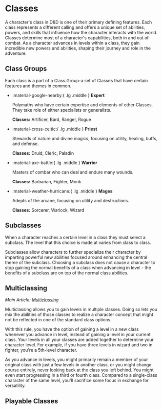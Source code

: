 # Classes

A character's class in D&D is one of their primary defining features. Each class represents a different calling and offers a unique set of abilities, powers, and skills that influence how the character interacts with the world. Classes determine most of a character's capabilities, both in and out of combat. As a character advances in levels within a class, they gain incredible new powers and abilities, shaping their journey and role in the adventure.

## Class Groups

Each class is a part of a Class Group-a set of Classes that have certain features and themes in common. 

<div class="grid cards" markdown>

- :material-google-nearby:{ .lg .middle } **Expert**

    Polymaths who have certain expertise and elements of other Classes. They take role of either specialists or generalists.

    **Classes:** Artificer, Bard, Ranger, Rogue

- :material-cross-celtic:{ .lg .middle } **Priest**
    
    Stewards of nature and divine magics, focusing on utility, healing, buffs, and defense.

    **Classes:** Druid, Cleric, Paladin

- :material-axe-battle:{ .lg .middle } **Warrior**
    
    Masters of combar who can deal and endure many wounds.

    **Classes:** Barbarian, Fighter, Monk

- :material-weather-hurricane:{ .lg .middle } **Mages**
    
    Adepts of the arcane, focusing on utility and destructions.

    **Classes:** Sorcerer, Warlock, Wizard

</div>

## Subclasses

When a character reaches a certain level in a class they must select a subclass. The level that this choice is made at varies from class to class.

Subclasses allow characters to further specialize their character by imparting powerful new abilities focused around enhancing the central theme of the subclass. Choosing a subclass does not cause a character to stop gaining the normal benefits of a class when advancing in level - the benefits of a subclass are on top of the normal class abilities.

## Multiclassing

*Main Article: [Multiclassing](/CM_wiki/gameplay/multiclassing)*

Multiclassing allows you to gain levels in multiple classes. Doing so lets you mix the abilities of those classes to realize a character concept that might not be reflected in one of the standard class options.

With this rule, you have the option of gaining a level in a new class whenever you advance in level, instead of gaining a level in your current class. Your levels in all your classes are added together to determine your character level. For example, if you have three levels in wizard and two in fighter, you're a 5th-level character.

As you advance in levels, you might primarily remain a member of your original class with just a few levels in another class, or you might change course entirely, never looking back at the class you left behind. You might even start progressing in a third or fourth class. Compared to a single-class character of the same level, you'll sacrifice some focus in exchange for versatility.

## Playable Classes

